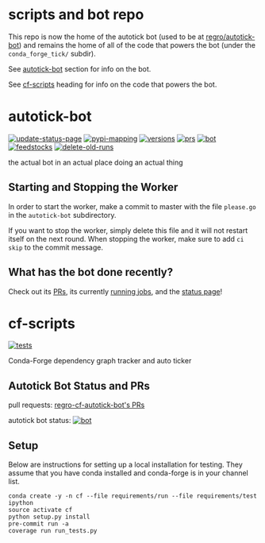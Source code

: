 # scripts and bot repo
This repo is now the home of the autotick bot (used to be at [regro/autotick-bot](https://github.com/regro/autotick-bot)) and remains the home of all of the code that powers the bot (under the `conda_forge_tick/` subdir).

See [autotick-bot](#autotick-bot) section for info on the bot.

See [cf-scripts](#cf-scripts) heading for info on the code that powers the bot.

# autotick-bot
[![update-status-page](https://github.com/regro/cf-scripts/workflows/bot-update-status-page/badge.svg)](https://github.com/regro/cf-scripts/actions?query=workflow%3Abot-update-status-page)
[![pypi-mapping](https://github.com/regro/cf-scripts/workflows/bot-pypi-mapping/badge.svg)](https://github.com/regro/cf-scripts/actions?query=workflow%3Abot-pypi-mapping)
[![versions](https://github.com/regro/cf-scripts/workflows/bot-versions/badge.svg)](https://github.com/regro/cf-scripts/actions?query=workflow%3Abot-versions)
[![prs](https://github.com/regro/cf-scripts/workflows/bot-prs/badge.svg)](https://github.com/regro/cf-scripts/actions?query=workflow%3Abot-prs)
[![bot](https://github.com/regro/cf-scripts/workflows/bot-bot/badge.svg)](https://github.com/regro/cf-scripts/actions?query=workflow%3Abot-bot)
[![feedstocks](https://github.com/regro/cf-scripts/workflows/bot-feedstocks/badge.svg)](https://github.com/regro/cf-scripts/actions?query=workflow%3Abot-feedstocks)
[![delete-old-runs](https://github.com/regro/cf-scripts/actions/workflows/bot-delete-old-runs.yml/badge.svg)](https://github.com/regro/cf-scripts/actions/workflows/bot-delete-old-runs.yml)

the actual bot in an actual place doing an actual thing

## Starting and Stopping the Worker

In order to start the worker, make a commit to master with the file `please.go`
in the `autotick-bot` subdirectory.

If you want to stop the worker, simply delete this file and it will not restart
itself on the next round. When stopping the worker, make sure to add `ci skip` to the commit message.

## What has the bot done recently?

Check out its [PRs](https://github.com/pulls?utf8=%E2%9C%93&q=is%3Aopen+is%3Apr+author%3Aregro-cf-autotick-bot+archived%3Afalse+), its currently [running jobs](https://github.com/regro/cf-scripts/actions?query=is%3Ain_progress++), and the [status page](https://conda-forge.org/status/#current_migrations)!


# cf-scripts
[![tests](https://github.com/regro/cf-scripts/workflows/tests/badge.svg)](https://github.com/regro/cf-scripts/actions?query=workflow%3Atests)

Conda-Forge dependency graph tracker and auto ticker

## Autotick Bot Status and PRs
pull requests: [regro-cf-autotick-bot's PRs](https://github.com/pulls?utf8=%E2%9C%93&q=is%3Aopen+is%3Apr+author%3Aregro-cf-autotick-bot+archived%3Afalse+)

autotick bot status: [![bot](https://github.com/regro/cf-scripts/workflows/bot/badge.svg)](https://github.com/regro/cf-scripts/actions?query=workflow%3Abot)

## Setup

Below are instructions for setting up a local installation for testing. They
assume that you have conda installed and conda-forge is in your channel list.

```
conda create -y -n cf --file requirements/run --file requirements/test ipython
source activate cf
python setup.py install
pre-commit run -a
coverage run run_tests.py
```
